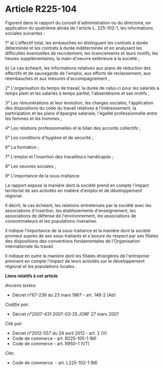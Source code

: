 # Article R225-104

Figurent dans le rapport du conseil d'administration ou du directoire, en application du quatrième alinéa de l'article L.
225-102-1, les informations sociales suivantes :

1° a) L'effectif total, les embauches en distinguant les contrats à durée déterminée et les contrats à durée indéterminée et
en analysant les difficultés éventuelles de recrutement, les licenciements et leurs motifs, les heures supplémentaires, la
main-d'oeuvre extérieure à la société ;

b) Le cas échéant, les informations relatives aux plans de réduction des effectifs et de sauvegarde de l'emploi, aux efforts
de reclassement, aux réembauches et aux mesures d'accompagnement ;

2° L'organisation du temps de travail, la durée de celui-ci pour les salariés à temps plein et les salariés à temps partiel,
l'absentéisme et ses motifs ;

3° Les rémunérations et leur évolution, les charges sociales, l'application des dispositions du code du travail relatives à
l'intéressement, la participation et les plans d'épargne salariale, l'égalité professionnelle entre les femmes et les
hommes ;

4° Les relations professionnelles et le bilan des accords collectifs ;

5° Les conditions d'hygiène et de sécurité ;

6° La formation ;

7° L'emploi et l'insertion des travailleurs handicapés ;

8° Les oeuvres sociales ;

9° L'importance de la sous-traitance.

Le rapport expose la manière dont la société prend en compte l'impact territorial de ses activités en matière d'emploi et de
développement régional.

Il décrit, le cas échéant, les relations entretenues par la société avec les associations d'insertion, les établissements
d'enseignement, les associations de défense de l'environnement, les associations de consommateurs et les populations
riveraines.

Il indique l'importance de la sous-traitance et la manière dont la société promeut auprès de ses sous-traitants et s'assure
du respect par ses filiales des dispositions des conventions fondamentales de l'Organisation internationale du travail.

Il indique en outre la manière dont les filiales étrangères de l'entreprise prennent en compte l'impact de leurs activités
sur le développement régional et les populations locales.

**Liens relatifs à cet article**

_Anciens textes_:

  - Décret n°67-236 du 23 mars 1967 - art. 148-2 (Ab)

_Codifié par_:

  - Décret n°2007-431 2007-03-25 JORF 27 mars 2007

_Cité par_:

  - Décret n°2012-557 du 24 avril 2012 - art. 2 (V)
  - Code de commerce - art. R225-105-1 (M)
  - Code de commerce - art. R950-1 (VT)

_Cite_:

  - Code de commerce. - art. L225-102-1 (M)
